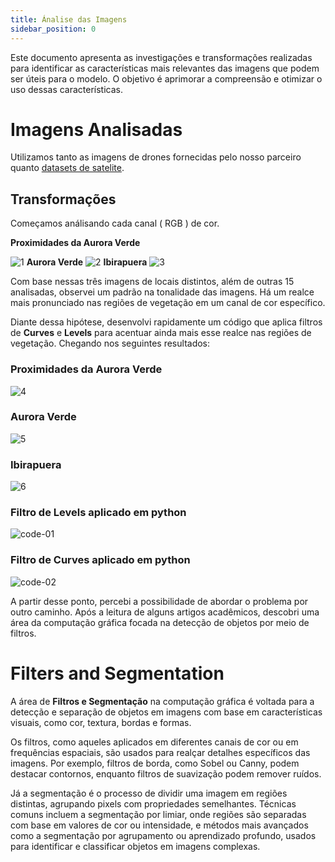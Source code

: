 ```yaml
---
title: Ánalise das Imagens
sidebar_position: 0
---
```


Este documento apresenta as investigações e transformações realizadas para identificar as características mais relevantes das imagens que podem ser úteis para o modelo. O objetivo é aprimorar a compreensão e otimizar o uso dessas características.

# Imagens Analisadas

Utilizamos tanto as imagens de drones fornecidas pelo nosso parceiro quanto [datasets de satelite](https://www.kaggle.com/datasets/mskorski/tree-counting-image-dataset).


## Transformações 

Começamos análisando cada canal ( RGB ) de cor.

**Proximidades da Aurora Verde**

![1](/img/filter_segmtation/01.png)
**Aurora Verde**
![2](/img/filter_segmtation/02.png)
**Ibirapuera**
![3](/img/filter_segmtation/03.png)

Com base nessas três imagens de locais distintos, além de outras 15 analisadas, observei um padrão na tonalidade das imagens. Há um realce mais pronunciado nas regiões de vegetação em um canal de cor específico.

Diante dessa hipótese, desenvolvi rapidamente um código que aplica filtros de **Curves** e **Levels** para acentuar ainda mais esse realce nas regiões de vegetação. Chegando nos seguintes resultados:

### Proximidades da Aurora Verde
![4](/img/filter_segmtation/04.png)
### Aurora Verde
![5](/img/filter_segmtation/05.png)
### Ibirapuera
![6](/img/filter_segmtation/06.png)

### Filtro de Levels aplicado em python
![code-01](/img/filter_segmtation/code01.png)

### Filtro de Curves aplicado em python
![code-02](/img/filter_segmtation/code02.png)

A partir desse ponto, percebi a possibilidade de abordar o problema por outro caminho. Após a leitura de alguns artigos acadêmicos, descobri uma área da computação gráfica focada na detecção de objetos por meio de filtros.

# Filters and Segmentation

A área de **Filtros e Segmentação** na computação gráfica é voltada para a detecção e separação de objetos em imagens com base em características visuais, como cor, textura, bordas e formas.

Os filtros, como aqueles aplicados em diferentes canais de cor ou em frequências espaciais, são usados para realçar detalhes específicos das imagens. Por exemplo, filtros de borda, como Sobel ou Canny, podem destacar contornos, enquanto filtros de suavização podem remover ruídos.

Já a segmentação é o processo de dividir uma imagem em regiões distintas, agrupando pixels com propriedades semelhantes. Técnicas comuns incluem a segmentação por limiar, onde regiões são separadas com base em valores de cor ou intensidade, e métodos mais avançados como a segmentação por agrupamento ou aprendizado profundo, usados para identificar e classificar objetos em imagens complexas.

